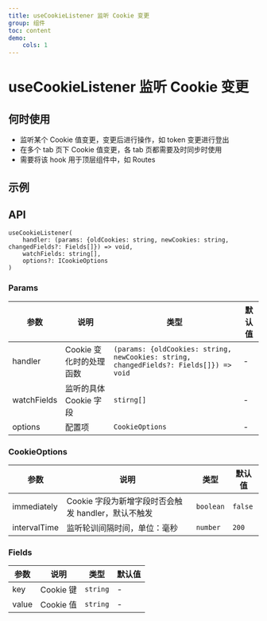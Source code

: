 ```yaml
---
title: useCookieListener 监听 Cookie 变更
group: 组件
toc: content
demo:
    cols: 1
---
```


# useCookieListener 监听 Cookie 变更

## 何时使用

-   监听某个 Cookie 值变更，变更后进行操作，如 token 变更进行登出
-   在多个 tab 页下 Cookie 值变更，各 tab 页都需要及时同步时使用
-   需要将该 hook 用于顶层组件中，如 Routes

## 示例

<code src='./demos/basic.tsx' title='基本使用' iframe="true" description="当监听的Cookie字段为[]时，则Cookie有变化时就会触发，即监听整个Cookie的变化"></code>
<code src='./demos/advanced.tsx' title='高级配置' iframe="true" description="通过immediately来配置是否Cookie字段新增时会触发变化，如有特殊要求，还可通过intervalTime来配置轮训比较的时间间隔"></code>

## API

```tsx | pure
useCookieListener(
    handler: (params: {oldCookies: string, newCookies: string, changedFields?: Fields[]}) => void,
    watchFields: string[],
    options?: ICookieOptions
)

```

### Params

| 参数        | 说明                    | 类型                                                                                   | 默认值 |
| ----------- | ----------------------- | -------------------------------------------------------------------------------------- | ------ |
| handler     | Cookie 变化时的处理函数 | `(params: {oldCookies: string, newCookies: string, changedFields?: Fields[]}) => void` | -      |
| watchFields | 监听的具体 Cookie 字段  | `stirng[]`                                                                             | -      |
| options     | 配置项                  | `CookieOptions`                                                                        | -      |

### CookieOptions

| 参数         | 说明                                                | 类型      | 默认值  |
| ------------ | --------------------------------------------------- | --------- | ------- |
| immediately  | Cookie 字段为新增字段时否会触发 handler，默认不触发 | `boolean` | `false` |
| intervalTime | 监听轮训间隔时间，单位：毫秒                        | `number`  | `200`   |

### Fields

| 参数  | 说明      | 类型     | 默认值 |
| ----- | --------- | -------- | ------ |
| key   | Cookie 键 | `string` | -      |
| value | Cookie 值 | `string` | -      |
